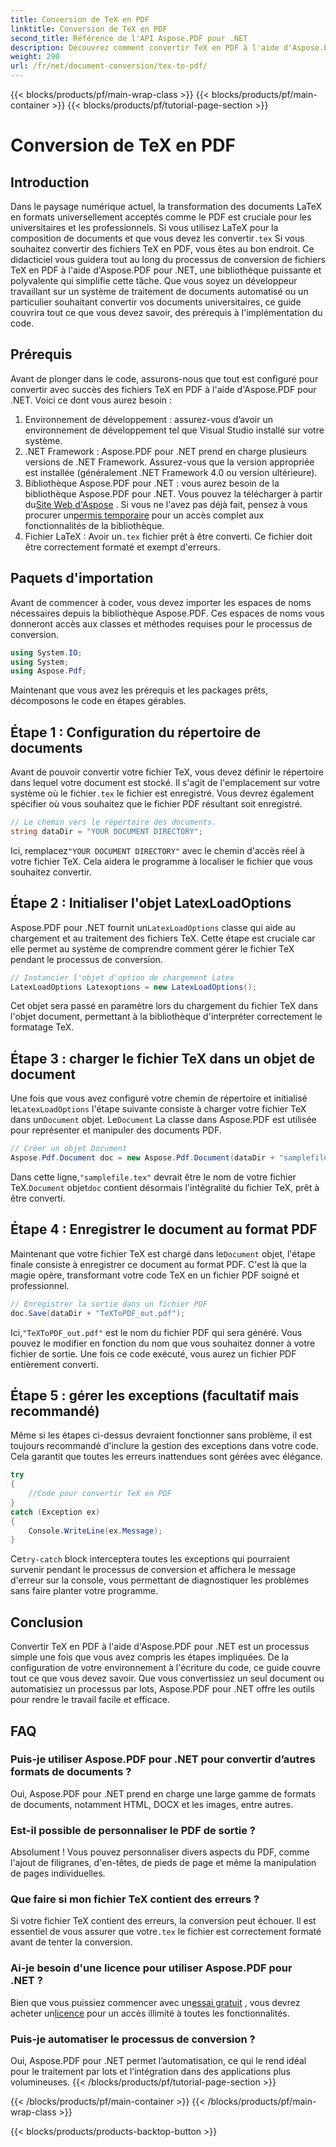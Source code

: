 ```yaml
---
title: Conversion de TeX en PDF
linktitle: Conversion de TeX en PDF
second_title: Référence de l'API Aspose.PDF pour .NET
description: Découvrez comment convertir TeX en PDF à l'aide d'Aspose.PDF pour .NET grâce à ce guide détaillé, étape par étape. Idéal pour les développeurs et les professionnels du document.
weight: 290
url: /fr/net/document-conversion/tex-to-pdf/
---
```


{{< blocks/products/pf/main-wrap-class >}}
{{< blocks/products/pf/main-container >}}
{{< blocks/products/pf/tutorial-page-section >}}

# Conversion de TeX en PDF

## Introduction

Dans le paysage numérique actuel, la transformation des documents LaTeX en formats universellement acceptés comme le PDF est cruciale pour les universitaires et les professionnels. Si vous utilisez LaTeX pour la composition de documents et que vous devez les convertir`.tex` Si vous souhaitez convertir des fichiers TeX en PDF, vous êtes au bon endroit. Ce didacticiel vous guidera tout au long du processus de conversion de fichiers TeX en PDF à l'aide d'Aspose.PDF pour .NET, une bibliothèque puissante et polyvalente qui simplifie cette tâche. Que vous soyez un développeur travaillant sur un système de traitement de documents automatisé ou un particulier souhaitant convertir vos documents universitaires, ce guide couvrira tout ce que vous devez savoir, des prérequis à l'implémentation du code.

## Prérequis

Avant de plonger dans le code, assurons-nous que tout est configuré pour convertir avec succès des fichiers TeX en PDF à l'aide d'Aspose.PDF pour .NET. Voici ce dont vous aurez besoin :

1. Environnement de développement : assurez-vous d’avoir un environnement de développement tel que Visual Studio installé sur votre système.
2. .NET Framework : Aspose.PDF pour .NET prend en charge plusieurs versions de .NET Framework. Assurez-vous que la version appropriée est installée (généralement .NET Framework 4.0 ou version ultérieure).
3.  Bibliothèque Aspose.PDF pour .NET : vous aurez besoin de la bibliothèque Aspose.PDF pour .NET. Vous pouvez la télécharger à partir du[Site Web d'Aspose](https://releases.aspose.com/pdf/net/) . Si vous ne l'avez pas déjà fait, pensez à vous procurer un[permis temporaire](https://purchase.aspose.com/temporary-license/) pour un accès complet aux fonctionnalités de la bibliothèque.
4.  Fichier LaTeX : Avoir un`.tex` fichier prêt à être converti. Ce fichier doit être correctement formaté et exempt d'erreurs.

## Paquets d'importation

Avant de commencer à coder, vous devez importer les espaces de noms nécessaires depuis la bibliothèque Aspose.PDF. Ces espaces de noms vous donneront accès aux classes et méthodes requises pour le processus de conversion.

```csharp
using System.IO;
using System;
using Aspose.Pdf;
```

Maintenant que vous avez les prérequis et les packages prêts, décomposons le code en étapes gérables.

## Étape 1 : Configuration du répertoire de documents

Avant de pouvoir convertir votre fichier TeX, vous devez définir le répertoire dans lequel votre document est stocké. Il s'agit de l'emplacement sur votre système où le fichier`.tex` le fichier est enregistré. Vous devrez également spécifier où vous souhaitez que le fichier PDF résultant soit enregistré.

```csharp
// Le chemin vers le répertoire des documents.
string dataDir = "YOUR DOCUMENT DIRECTORY";
```

 Ici, remplacez`"YOUR DOCUMENT DIRECTORY"` avec le chemin d'accès réel à votre fichier TeX. Cela aidera le programme à localiser le fichier que vous souhaitez convertir.

## Étape 2 : Initialiser l'objet LatexLoadOptions

 Aspose.PDF pour .NET fournit un`LatexLoadOptions` classe qui aide au chargement et au traitement des fichiers TeX. Cette étape est cruciale car elle permet au système de comprendre comment gérer le fichier TeX pendant le processus de conversion.

```csharp
// Instancier l'objet d'option de chargement Latex
LatexLoadOptions Latexoptions = new LatexLoadOptions();
```

Cet objet sera passé en paramètre lors du chargement du fichier TeX dans l'objet document, permettant à la bibliothèque d'interpréter correctement le formatage TeX.

## Étape 3 : charger le fichier TeX dans un objet de document

 Une fois que vous avez configuré votre chemin de répertoire et initialisé le`LatexLoadOptions` l'étape suivante consiste à charger votre fichier TeX dans un`Document` objet. Le`Document` La classe dans Aspose.PDF est utilisée pour représenter et manipuler des documents PDF. 

```csharp
// Créer un objet Document
Aspose.Pdf.Document doc = new Aspose.Pdf.Document(dataDir + "samplefile.tex", Latexoptions);
```

 Dans cette ligne,`"samplefile.tex"` devrait être le nom de votre fichier TeX.`Document` objet`doc` contient désormais l'intégralité du fichier TeX, prêt à être converti.

## Étape 4 : Enregistrer le document au format PDF

 Maintenant que votre fichier TeX est chargé dans le`Document` objet, l'étape finale consiste à enregistrer ce document au format PDF. C'est là que la magie opère, transformant votre code TeX en un fichier PDF soigné et professionnel.

```csharp
// Enregistrer la sortie dans un fichier PDF
doc.Save(dataDir + "TeXToPDF_out.pdf");
```

 Ici,`"TeXToPDF_out.pdf"` est le nom du fichier PDF qui sera généré. Vous pouvez le modifier en fonction du nom que vous souhaitez donner à votre fichier de sortie. Une fois ce code exécuté, vous aurez un fichier PDF entièrement converti.

## Étape 5 : gérer les exceptions (facultatif mais recommandé)

Même si les étapes ci-dessus devraient fonctionner sans problème, il est toujours recommandé d'inclure la gestion des exceptions dans votre code. Cela garantit que toutes les erreurs inattendues sont gérées avec élégance.

```csharp
try
{
    //Code pour convertir TeX en PDF
}
catch (Exception ex)
{
    Console.WriteLine(ex.Message);
}
```

 Ce`try-catch` block interceptera toutes les exceptions qui pourraient survenir pendant le processus de conversion et affichera le message d'erreur sur la console, vous permettant de diagnostiquer les problèmes sans faire planter votre programme.

## Conclusion

Convertir TeX en PDF à l'aide d'Aspose.PDF pour .NET est un processus simple une fois que vous avez compris les étapes impliquées. De la configuration de votre environnement à l'écriture du code, ce guide couvre tout ce que vous devez savoir. Que vous convertissiez un seul document ou automatisiez un processus par lots, Aspose.PDF pour .NET offre les outils pour rendre le travail facile et efficace.

## FAQ

### Puis-je utiliser Aspose.PDF pour .NET pour convertir d’autres formats de documents ?
Oui, Aspose.PDF pour .NET prend en charge une large gamme de formats de documents, notamment HTML, DOCX et les images, entre autres.

### Est-il possible de personnaliser le PDF de sortie ?
Absolument ! Vous pouvez personnaliser divers aspects du PDF, comme l'ajout de filigranes, d'en-têtes, de pieds de page et même la manipulation de pages individuelles.

### Que faire si mon fichier TeX contient des erreurs ?
 Si votre fichier TeX contient des erreurs, la conversion peut échouer. Il est essentiel de vous assurer que votre`.tex` le fichier est correctement formaté avant de tenter la conversion.

### Ai-je besoin d'une licence pour utiliser Aspose.PDF pour .NET ?
 Bien que vous puissiez commencer avec un[essai gratuit](https://releases.aspose.com/) , vous devrez acheter un[licence](https://purchase.aspose.com/buy) pour un accès illimité à toutes les fonctionnalités.

### Puis-je automatiser le processus de conversion ?
Oui, Aspose.PDF pour .NET permet l’automatisation, ce qui le rend idéal pour le traitement par lots et l’intégration dans des applications plus volumineuses.
{{< /blocks/products/pf/tutorial-page-section >}}

{{< /blocks/products/pf/main-container >}}
{{< /blocks/products/pf/main-wrap-class >}}

{{< blocks/products/products-backtop-button >}}

